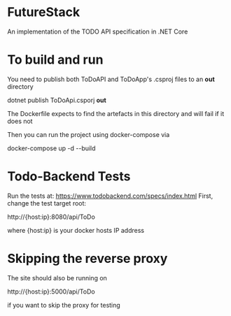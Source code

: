 # FutureStack
An implementation of the TODO API specification in .NET Core

# To build and run
You need to publish both ToDoAPI and ToDoApp's .csproj files to an **out** directory

dotnet publish ToDoApi.csporj **out**

The Dockerfile expects to find the artefacts in this directory and will fail if it does not

Then you can run the project using docker-compose via

docker-compose up -d --build

# Todo-Backend Tests
Run the tests at: https://www.todobackend.com/specs/index.html
First, change the test target root: 

http://{host:ip}:8080/api/ToDo

where {host:ip} is your docker hosts IP address

# Skipping the reverse proxy
The site should also be running on 

http://{host:ip}:5000/api/ToDo

if you want to skip the proxy for testing
